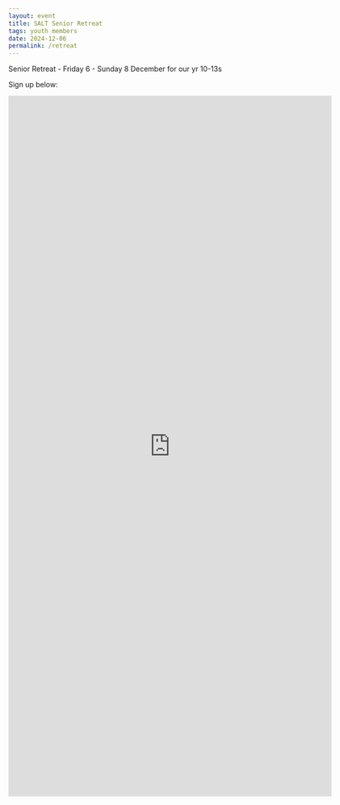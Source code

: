 ```yaml
---
layout: event
title: SALT Senior Retreat
tags: youth members
date: 2024-12-06
permalink: /retreat
---
```

Senior Retreat - Friday 6 - Sunday 8 December for our yr 10-13s

<!--excerpt end-->

Sign up below:

<iframe src="https://docs.google.com/forms/d/e/1FAIpQLSfFEB_TLGLwuLRauH2JTNFzG7ANEn9W2tw2Rr4wqDCGWVEdXw/viewform?embedded=true" width="640" height="1387" frameborder="0" marginheight="0" marginwidth="0">Loading…</iframe>
